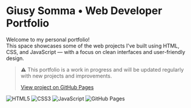 # Giusy Somma • Web Developer Portfolio

Welcome to my personal portfolio!  
This space showcases some of the web projects I've built using HTML, CSS, and JavaScript — with a focus on clean interfaces and user-friendly design.

> ⚠️ This portfolio is a work in progress and will be updated regularly with new projects and improvements.
>
> [View project on GitHub Pages](https://sommag.github.io/portfolio/)

![HTML5](https://img.shields.io/badge/HTML5-E34F26?logo=html5&logoColor=white)
![CSS3](https://img.shields.io/badge/CSS3-1572B6?logo=css3&logoColor=white)
![JavaScript](https://img.shields.io/badge/JavaScript-F7DF1E?logo=javascript&logoColor=black)
![GitHub Pages](https://img.shields.io/badge/Hosted%20on-GitHub%20Pages-121013?logo=githubpages)
